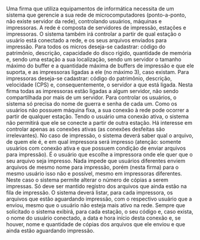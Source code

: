 Uma firma que utiliza equipamentos de informática necessita de um sistema que gerencie a sua rede de microcomputadores (ponto-a-ponto, não existe servidor da rede), controlando usuários, máquinas e impressoras. A rede é composta de servidores de impressão, estações e impressoras. O sistema também irá controlar a partir de qual estação o usuário está conectado a rede, e os seus arquivos enviados para impressão.
Para todos os micros deseja-se cadastrar: código do patrimônio, descrição, capacidade do disco rígido, quantidade de memória e, sendo uma estação a sua localização, sendo um servidor o tamanho máximo do buffer e a quantidade máxima de buffers de impressão e que ele suporta, e as impressoras ligadas a ele (no máximo 3), caso existam. Para impressoras deseja-se cadastrar: código do patrimônio, descrição, velocidade (CPS) e, consequentemente, o servidor a que está ligada. Nesta firma todas as impressoras estão ligadas a algum servidor, não sendo compartilhada por mais de um servidor.
Para controlar os usuários, o sistema só precisa do nome de guerra e senha de cada um. Como os usuários não possuem máquina fixa, a sua conexão à rede pode ocorrer a partir de qualquer estação. Tendo o usuário uma conexão ativa, o sistema não permitirá que ele se conecte a partir de outra estação. Há interesse em controlar apenas as conexões ativas (as conexões desfeitas são irrelevantes).
No caso de impressão, o sistema deverá saber qual o arquivo, de quem ele é, e em qual impressora será impresso (atenção: somente usuários com conexão ativa e que possuem condição de enviar arquivos para impressão). É o usuário que escolhe a impressora onde ele quer que o seu arquivo seja impresso. Nada impede que usuários diferentes enviem arquivos de mesmo nome para impressão, porém (nesta firma) para o mesmo usuário isso não e possível, mesmo em impressoras diferentes. Neste caso o sistema permite alterar o número de cópias a serem impressas. Só deve ser mantido registro dos arquivos que ainda estão na fila de impressão.
O sistema deverá listar, para cada impressora, os arquivos que estão aguardando impressão, com o respectivo usuário que a enviou, mesmo que o usuário não esteja mais ativo na rede. Sempre que solicitado o sistema exibirá, para cada estação, o seu código e, caso exista, o nome do usuário conectado, a data e hora início desta conexão e, se houver, nome e quantidade de cópias dos arquivos que ele enviou e que ainda estão aguardando impressão.

